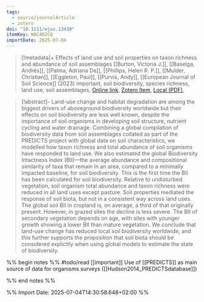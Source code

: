 ```yaml
---
tags:
  - source/journalArticle
  - zotero
doi: "10.1111/ejss.13430"
itemKey: WAC4D2CQ
importDate: 2025-07-04
---
```

>[!metadata]+
> Effects of land use and soil properties on taxon richness and abundance of soil assemblages
> [[Burton, Victoria J.]], [[Baselga, Andrés]], [[Palma, Adriana De]], [[Phillips, Helen R. P.]], [[Mulder, Christian]], [[Eggleton, Paul]], [[Purvis, Andy]], 
> [[European Journal of Soil Science]] (2023)
> important, soil biodiversity, species richness, land use, soil assemblages, 
> [Online link](https://bsssjournals.onlinelibrary.wiley.com/doi/10.1111/ejss.13430), [Zotero Item](zotero://select/library/items/WAC4D2CQ), [Local (PDF)](file://C:/Users/aburg/Documents/references/zotero/storage/5SQZ26V3/Burton2023_Effectsland.pdf), 

>[!abstract]-
>Land-use change and habitat degradation are among the biggest drivers of aboveground biodiversity worldwide but their effects on soil biodiversity are less well known, despite the importance of soil organisms in developing soil structure, nutrient cycling and water drainage. Combining a global compilation of biodiversity data from soil assemblages collated as part of the PREDICTS project with global data on soil characteristics, we modelled how taxon richness and total abundance of soil organisms have responded to land use. We also estimated the global Biodiversity Intactness Index (BII)—the average abundance and compositional similarity of taxa that remain in an area, compared to a minimally impacted baseline, for soil biodiversity. This is the first time the BII has been calculated for soil biodiversity. Relative to undisturbed vegetation, soil organism total abundance and taxon richness were reduced in all land uses except pasture. Soil properties mediated the response of soil biota, but not in a consistent way across land uses. The global soil BII in cropland is, on average, a third of that originally present. However, in grazed sites the decline is less severe. The BII of secondary vegetation depends on age, with sites with younger growth showing a lower BII than mature vegetation. We conclude that land-use change has reduced local soil biodiversity worldwide, and this further supports the proposition that soil biota should be considered explicitly when using global models to estimate the state of biodiversity.

%% begin notes %%
#todo/read 
[[important]]
Use of [[PREDICTS]] as main source of data for organisms surveys ([[Hudson2014_PREDICTSdatabase]])

%% end notes %%

%% Import Date: 2025-07-04T14:30:58.648+02:00 %%
